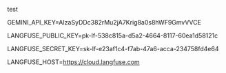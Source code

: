 test

GEMINI_API_KEY=AIzaSyDDc382rMu2jA7Krig8a0s8hWF9GmvVVCE

LANGFUSE_PUBLIC_KEY=pk-lf-538c815a-d5a2-4664-8117-60ea1d58121c

LANGFUSE_SECRET_KEY=sk-lf-e23af1c4-f7ab-47a6-acca-234758fd4e64

LANGFUSE_HOST=https://cloud.langfuse.com
